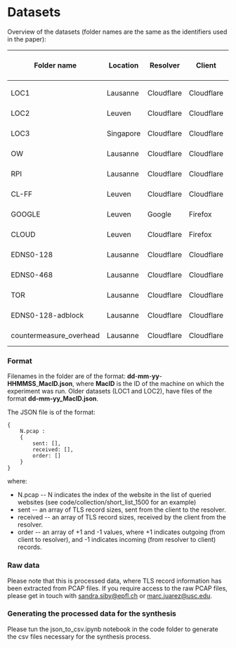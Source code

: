 # Datasets



Overview of the datasets (folder names are the same as the identifiers used in the paper):

| Folder name             | Location  | Resolver   | Client     | Platform      | Paper Section used in |
| ----------------------- | --------- | ---------- | ---------- | ------------- | --------------------- |
|                         |           |            |            |               |                       |
| LOC1                    | Lausanne  | Cloudflare | Cloudflare | Desktop       | Section 5             |
| LOC2                    | Leuven    | Cloudflare | Cloudflare | Desktop       | Section 5             |
| LOC3                    | Singapore | Cloudflare | Cloudflare | Desktop (AWS) | Section 5             |
| OW                      | Lausanne  | Cloudflare | Cloudflare | Desktop       | Section 5             |
| RPI                     | Lausanne  | Cloudflare | Cloudflare | Raspberry Pi  | Section 5             |
| CL-FF                   | Leuven    | Cloudflare | Cloudflare | Desktop       | Section 5             |
| GOOGLE                  | Leuven    | Google     | Firefox    | Desktop       | Section 5             |
| CLOUD                   | Leuven    | Cloudflare | Firefox    | Desktop       | Section 5             |
| EDNS0-128               | Lausanne  | Cloudflare | Cloudflare | Desktop       | Section 6             |
| EDNS0-468               | Lausanne  | Cloudflare | Cloudflare | Desktop       | Section 6             |
| TOR                     | Lausanne  | Cloudflare | Cloudflare | Desktop       | Section 6             |
| EDNS0-128-adblock       | Lausanne  | Cloudflare | Cloudflare | Desktop       | Section 6             |
| countermeasure_overhead | Lausanne  | Cloudflare | Cloudflare | Desktop       | Section 6             |



### Format

Filenames in the folder are of the format: **dd**-**mm**-**yy**-**HHMMSS**_**MacID.json**, where **MacID** is the ID of the machine on which the experiment was run. Older datasets (LOC1 and LOC2), have files of the format **dd-mm-yy_MacID.json**.

The JSON file is of the format:

```
{
	N.pcap : 
	{
		sent: [],
		received: [],
		order: []
	}
}
```

where:

- N.pcap -- N indicates the index of the website in the list of queried websites (see code/collection/short_list_1500 for an example)
- sent -- an array of TLS record sizes, sent from the client to the resolver.
- received -- an array of TLS record sizes, received by the client from the resolver.
- order -- an array of +1 and -1 values, where +1 indicates outgoing (from client to resolver), and -1 indicates incoming (from resolver to client) records.

### Raw data

Please note that this is processed data, where TLS record information has been extracted from PCAP files. If you require access to the raw PCAP files, please get in touch with [sandra.siby@epfl.ch]() or marc.juarez@usc.edu.

### Generating the processed data for the synthesis

Please tun the json_to_csv.ipynb notebook in the code folder to generate the csv files necessary for the synthesis process. 
